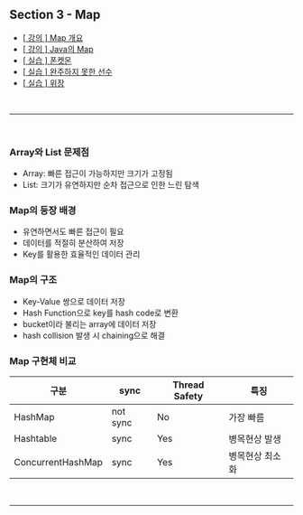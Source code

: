 ## Section 3 - Map
- [[ 강의 ] Map 개요](3-1_Map개요.md)
- [[ 강의 ] Java의 Map](3-2_자바의_Map.md)
- [[ 실습 ] 폰켓몬](src/폰켓몬/README.md)
- [[ 실습 ] 완주하지 못한 선수](src/완주하지못한선수/README.md)
- [[ 실습 ] 위장](src/위장/README.md)

<br>
<hr>
<br>

### Array와 List 문제점
- Array: 빠른 접근이 가능하지만 크기가 고정됨
- List: 크기가 유연하지만 순차 접근으로 인한 느린 탐색

### Map의 등장 배경
- 유연하면서도 빠른 접근이 필요
- 데이터를 적절히 분산하여 저장
- Key를 활용한 효율적인 데이터 관리

### Map의 구조
- Key-Value 쌍으로 데이터 저장
- Hash Function으로 key를 hash code로 변환
- bucket이라 불리는 array에 데이터 저장
- hash collision 발생 시 chaining으로 해결

### Map 구현체 비교

   | 구분                 | sync      | Thread Safety | 특징         |
   |--------------------|-----------|---------------|------------|
   | HashMap            | not sync  | No            | 가장 빠름      |
   | Hashtable          | sync      | Yes           | 병목현상 발생    |
   | ConcurrentHashMap  | sync      | Yes           | 병목현상 최소화   |

<br>
<hr>